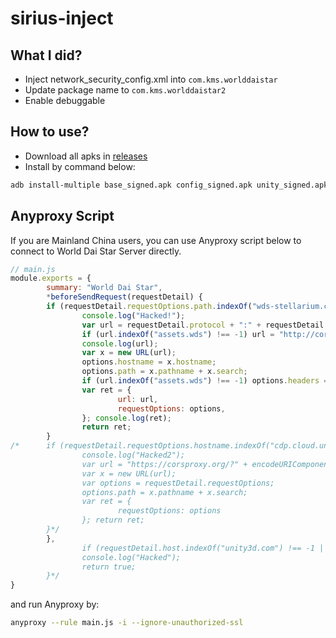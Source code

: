 # sirius-inject

## What I did?

- Inject network_security_config.xml into `com.kms.worlddaistar`
- Update package name to `com.kms.worlddaistar2`
- Enable debuggable

## How to use?

- Download all apks in [releases](https://github.com/LittleYang0531/sirius-inject/releases/latest)
- Install by command below:

```bash
adb install-multiple base_signed.apk config_signed.apk unity_signed.apk
```

## Anyproxy Script

If you are Mainland China users, you can use Anyproxy script below to connect to World Dai Star Server directly.

```javascript
// main.js
module.exports = {
        summary: "World Dai Star",
        *beforeSendRequest(requestDetail) {
        if (requestDetail.requestOptions.path.indexOf("wds-stellarium.com") != -1) {
                console.log("Hacked!");
                var url = requestDetail.protocol + ":" + requestDetail.requestOptions.path;
                if (url.indexOf("assets.wds") !== -1) url = "http://corsproxy.org/?" + encodeURIComponent(requestDetail.protocol + ":" + requestDetail.requestOptions.path);
                console.log(url);
                var x = new URL(url);                                                                                                                var options = requestDetail.requestOptions;
                options.hostname = x.hostname;
                options.path = x.pathname + x.search;                                                                                                options.port = (x.protocol == "https:") ? 443 : 80;
                if (url.indexOf("assets.wds") !== -1) options.headers = {};
                var ret = {
                        url: url,
                        requestOptions: options,                                                                                                             protocol: x.protocol.substr(0, x.protocol.length - 1)
                }; console.log(ret);
                return ret;
        }
/*      if (requestDetail.requestOptions.hostname.indexOf("cdp.cloud.unity3d.com") != -1) {
                console.log("Hacked2");
                var url = "https://corsproxy.org/?" + encodeURIComponent(requestDetail.url);                                                         console.log(url);
                var x = new URL(url);
                var options = requestDetail.requestOptions;                                                                                          options.hostname = x.hostname;
                options.path = x.pathname + x.search;
                var ret = {                                                                                                                                  url: url,
                        requestOptions: options
                }; return ret;
        }*/
        },                                                                                                                                   /**beforeDealHttpsRequest(requestDetail) {
                if (requestDetail.host.indexOf("unity3d.com") !== -1 || requestDetail.host.indexOf("wds-stellarium.com") !== -1) requestDetail.host = "corsproxy.org";
                console.log("Hacked");
                return true;
        }*/
}
```

and run Anyproxy by:

```bash
anyproxy --rule main.js -i --ignore-unauthorized-ssl
```